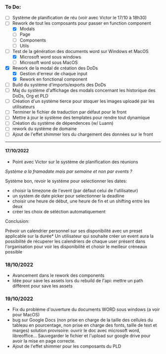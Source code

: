 ### To Do:

- [ ] Système de planification de réu (voir avec Victor le 17/10 à 18h30)
- [ ] Rework de tout les composants pour passer en function component
    - [x] Modals
    - [ ] Page
    - [ ] Components
    - [ ] Utils
- [ ] Test de la génération des documents word sur Windows et MacOS
    - [x] Microsoft word sous windows
    - [ ] Microsoft word sous MacOS
- [x] Rework de la modal de création des DoDs
     - [x] Gestion d'erreur de chaque input
     - [x] Rework en fonctional component
- [ ] Build du système d'imports/exports des DoDs
- [ ] Maj du système d'affichage des modals concernant les historique des DoDs, Org et PLD
- [ ] Création d'un systéme tierce pour stoquer les images uploadé par les utilisateurs
- [ ] Terminer le fichier de traduction par défaut pour le front
- [ ] Mettre à jour le système des templates pour rendre tout dynamique
- [ ] Création du système de dépendences (w/ Luann)
- [ ] rework du système de domaine
- [ ] Ajout de l'effet shimmer lors du chargement des données sur le front
 
---

#### 17/10/2022

- Point avec Victor sur le système de planification des réunions

*Système a la framadate mais par semaine et non par events ?*

Système bon, revoir le systéme pour selectionner les dates:
- choisir la timezone de l'event (par défaut celui de l'utilisateur)
- un system de date picker pour selectionner la deadline
- choisir une heure de début, une heure de fin et un shifting entre les deux
- créer les choix de séléction automatiquement


Conclusion:

Prévoir un calendrier personnel sur ses disponibilité avec un preset applicable sur la durée*
Un utilisateur qui souhaite créer un event aura la possibilité de récuperer les calendriers de chaque user présent dans l'organisation pour voir les disponibilité et choisir le meilleur créneaux possible


### 18/10/2022

- Avancement dans le rework des components
- Idée pour save les assets lors du rebuild de l'api:
  mettre un path différent pour save les assets


### 19/10/2022

- Fix du probléme d'ouverture du documents WORD sous windows (a voir pour MacOS)
- bug sur Google Docs (non prise en charge de la taille des cellules du tableau en pourcentage, non prise en charge des fonts, taille de text et marges)
  solution provisoire: ouvrir le doc avec microsoft word, libreoffice... Sauvegarder le fichier et l'upload sur google drive pour avoir la mise en page correcte.
- Ajout de l'effet shimmer pour les composants du PLD